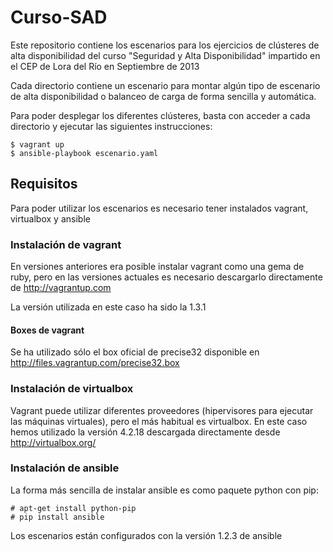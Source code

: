 # Curso-SAD

Este repositorio contiene los escenarios para los ejercicios de clústeres de
alta disponibilidad del curso "Seguridad y Alta Disponibilidad" impartido en el
CEP de Lora del Río en Septiembre de 2013

Cada directorio contiene un escenario para montar algún tipo de escenario de
alta disponibilidad o balanceo de carga de forma sencilla y automática.

Para poder desplegar los diferentes clústeres, basta con acceder a cada
directorio y ejecutar las siguientes instrucciones:
```
$ vagrant up
$ ansible-playbook escenario.yaml
```

## Requisitos

Para poder utilizar los escenarios es necesario tener instalados vagrant,
virtualbox y ansible

### Instalación de vagrant

En versiones anteriores era posible instalar vagrant como una gema de ruby, pero
en las versiones actuales es necesario descargarlo directamente de
http://vagrantup.com

La versión utilizada en este caso ha sido la 1.3.1

#### Boxes de vagrant

Se ha utilizado sólo el box oficial de precise32 disponible en http://files.vagrantup.com/precise32.box

### Instalación de virtualbox

Vagrant puede utilizar diferentes proveedores (hipervisores para ejecutar las
máquinas virtuales), pero el más habitual es virtualbox. En este caso hemos
utilizado la versión 4.2.18 descargada directamente desde http://virtualbox.org/

### Instalación de ansible

La forma más sencilla de instalar ansible es como paquete python con pip:
```
# apt-get install python-pip
# pip install ansible
```
Los escenarios están configurados con la versión 1.2.3 de ansible